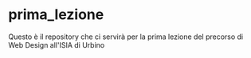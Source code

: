 # prima_lezione
Questo è il repository che ci servirà per la prima lezione del precorso di Web Design all'ISIA di Urbino
